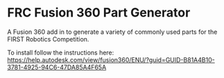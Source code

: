 # FRC Fusion 360 Part Generator
A Fusion 360 add in to generate a variety of commonly used parts for the FIRST Robotics Competition.

To install follow the instructions here: https://help.autodesk.com/view/fusion360/ENU/?guid=GUID-B81A4B10-3781-4925-94C6-47DA85A4F65A
